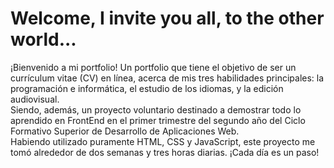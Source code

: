 # Welcome, I invite you all, to the other world...
¡Bienvenido a mi portfolio! Un portfolio que tiene el objetivo de ser un currículum vitae (CV) en línea, acerca de mis tres habilidades principales: la programación e informática, el estudio de los idiomas, y la edición audiovisual. 
<br>
Siendo, además, un proyecto voluntario destinado a demostrar todo lo aprendido en FrontEnd en el primer trimestre del segundo año del Ciclo Formativo Superior de Desarrollo de Aplicaciones Web. 
<br>
Habiendo utilizado puramente HTML, CSS y JavaScript, este proyecto me tomó alrededor de dos semanas y tres horas diarias. ¡Cada día es un paso!

